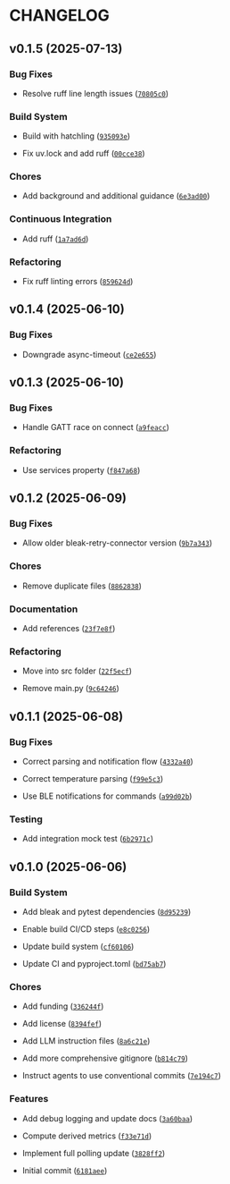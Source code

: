 # CHANGELOG


## v0.1.5 (2025-07-13)

### Bug Fixes

- Resolve ruff line length issues
  ([`70805c0`](https://github.com/IAmTheMitchell/sok-ble/commit/70805c0b211ca3691099709eb73af0f3fba6d530))

### Build System

- Build with hatchling
  ([`935093e`](https://github.com/IAmTheMitchell/sok-ble/commit/935093e7ade6125311ec7492d2f535645226d8fd))

- Fix uv.lock and add ruff
  ([`00cce38`](https://github.com/IAmTheMitchell/sok-ble/commit/00cce388be9ccc88a9a33d8f7660a03928bcd963))

### Chores

- Add background and additional guidance
  ([`6e3ad00`](https://github.com/IAmTheMitchell/sok-ble/commit/6e3ad00adce528a852acbd098a757c8e813cf0b0))

### Continuous Integration

- Add ruff
  ([`1a7ad6d`](https://github.com/IAmTheMitchell/sok-ble/commit/1a7ad6d45d4d5e24ffe59b9098f4e9dfab4bfa8a))

### Refactoring

- Fix ruff linting errors
  ([`859624d`](https://github.com/IAmTheMitchell/sok-ble/commit/859624d5bc3c4a556f24edb34bdad14f5e991333))


## v0.1.4 (2025-06-10)

### Bug Fixes

- Downgrade async-timeout
  ([`ce2e655`](https://github.com/IAmTheMitchell/sok-ble/commit/ce2e6557da8e1dcefe9c2a6b2817e9adf56d4423))


## v0.1.3 (2025-06-10)

### Bug Fixes

- Handle GATT race on connect
  ([`a9feacc`](https://github.com/IAmTheMitchell/sok-ble/commit/a9feaccb1f3d9a06128eb7f3b301b9ef292de94a))

### Refactoring

- Use services property
  ([`f847a68`](https://github.com/IAmTheMitchell/sok-ble/commit/f847a689ec794a0034b0e367dd1fc43057938e42))


## v0.1.2 (2025-06-09)

### Bug Fixes

- Allow older bleak-retry-connector version
  ([`9b7a343`](https://github.com/IAmTheMitchell/sok-ble/commit/9b7a34356282885bcc0c14da42e3fe142c6347f6))

### Chores

- Remove duplicate files
  ([`8862838`](https://github.com/IAmTheMitchell/sok-ble/commit/8862838245b4096bff1c8506da67e1e676ebdcc5))

### Documentation

- Add references
  ([`23f7e8f`](https://github.com/IAmTheMitchell/sok-ble/commit/23f7e8fbd367115d6ac9890feafa249014a14488))

### Refactoring

- Move into src folder
  ([`22f5ecf`](https://github.com/IAmTheMitchell/sok-ble/commit/22f5ecf3b0f6b2ae30b8b2a0d140360027d45ed1))

- Remove main.py
  ([`9c64246`](https://github.com/IAmTheMitchell/sok-ble/commit/9c64246565b74bf0a000263ed58ed8f9dde42e13))


## v0.1.1 (2025-06-08)

### Bug Fixes

- Correct parsing and notification flow
  ([`4332a40`](https://github.com/IAmTheMitchell/sok-ble/commit/4332a401f9c91727bbd7f9fbdde1fc4e3fe96863))

- Correct temperature parsing
  ([`f99e5c3`](https://github.com/IAmTheMitchell/sok-ble/commit/f99e5c3d8f39b6a84ae5f42083d6e21ad6d4dbdc))

- Use BLE notifications for commands
  ([`a99d02b`](https://github.com/IAmTheMitchell/sok-ble/commit/a99d02b3f37221e8becf893ba570c6cd8eadfbd7))

### Testing

- Add integration mock test
  ([`6b2971c`](https://github.com/IAmTheMitchell/sok-ble/commit/6b2971cb9b078a4289681a0f180fc3ef248d5828))


## v0.1.0 (2025-06-06)

### Build System

- Add bleak and pytest dependencies
  ([`8d95239`](https://github.com/IAmTheMitchell/sok-ble/commit/8d9523999267eb60ed745a4c7311869cf7e10e66))

- Enable build CI/CD steps
  ([`e8c0256`](https://github.com/IAmTheMitchell/sok-ble/commit/e8c0256f427410f246a6849fff1c1e13c81e07bc))

- Update build system
  ([`cf60106`](https://github.com/IAmTheMitchell/sok-ble/commit/cf60106b73c495e7346268d1dfb54ea209c89786))

- Update CI and pyproject.toml
  ([`bd75ab7`](https://github.com/IAmTheMitchell/sok-ble/commit/bd75ab77cbd009cd6bcf8f6598e85129161fb91e))

### Chores

- Add funding
  ([`336244f`](https://github.com/IAmTheMitchell/sok-ble/commit/336244f7abdb0d37d3d841034cf18ef411f81b89))

- Add license
  ([`8394fef`](https://github.com/IAmTheMitchell/sok-ble/commit/8394fef0f82cd26608407b77d327e051c8a00909))

- Add LLM instruction files
  ([`8a6c21e`](https://github.com/IAmTheMitchell/sok-ble/commit/8a6c21e22f707ab710bd8055c4591ea639059089))

- Add more comprehensive gitignore
  ([`b814c79`](https://github.com/IAmTheMitchell/sok-ble/commit/b814c79600104776b36f556eb1be55b5c79067ed))

- Instruct agents to use conventional commits
  ([`7e194c7`](https://github.com/IAmTheMitchell/sok-ble/commit/7e194c77d6ecfc3676c52e60526d8b8701bb5323))

### Features

- Add debug logging and update docs
  ([`3a60baa`](https://github.com/IAmTheMitchell/sok-ble/commit/3a60baa27fea9b5ce89b924ece0926f55f2ff9d7))

- Compute derived metrics
  ([`f33e71d`](https://github.com/IAmTheMitchell/sok-ble/commit/f33e71da4214a6bebe3b0ca5e5c086fb87b5842e))

- Implement full polling update
  ([`3828ff2`](https://github.com/IAmTheMitchell/sok-ble/commit/3828ff2f73ef658c8fd1762ef87c10e0a842d85e))

- Initial commit
  ([`6181aee`](https://github.com/IAmTheMitchell/sok-ble/commit/6181aee704f821df9d4ed15bd7b68d24ee13c67c))
